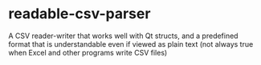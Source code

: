 # readable-csv-parser
A CSV reader-writer that works well with Qt structs, and a predefined format that is understandable even if viewed as plain text (not always true when Excel and other programs write CSV files)
